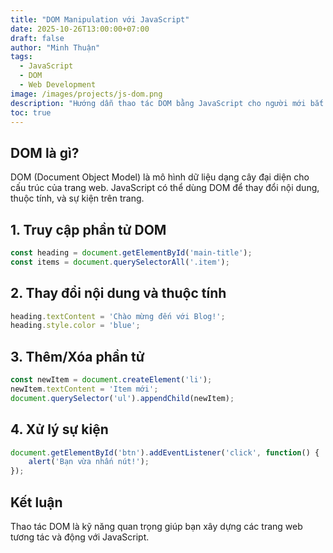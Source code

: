 ```yaml
---
title: "DOM Manipulation với JavaScript"
date: 2025-10-26T13:00:00+07:00
draft: false
author: "Minh Thuận"
tags:
  - JavaScript
  - DOM
  - Web Development
image: /images/projects/js-dom.png
description: "Hướng dẫn thao tác DOM bằng JavaScript cho người mới bắt đầu"
toc: true
---
```


## DOM là gì?

DOM (Document Object Model) là mô hình dữ liệu dạng cây đại diện cho cấu trúc của trang web. JavaScript có thể dùng DOM để thay đổi nội dung, thuộc tính, và sự kiện trên trang.

## 1. Truy cập phần tử DOM

```javascript
const heading = document.getElementById('main-title');
const items = document.querySelectorAll('.item');
```

## 2. Thay đổi nội dung và thuộc tính

```javascript
heading.textContent = 'Chào mừng đến với Blog!';
heading.style.color = 'blue';
```

## 3. Thêm/Xóa phần tử

```javascript
const newItem = document.createElement('li');
newItem.textContent = 'Item mới';
document.querySelector('ul').appendChild(newItem);
```

## 4. Xử lý sự kiện

```javascript
document.getElementById('btn').addEventListener('click', function() {
    alert('Bạn vừa nhấn nút!');
});
```

## Kết luận

Thao tác DOM là kỹ năng quan trọng giúp bạn xây dựng các trang web tương tác và động với JavaScript.
